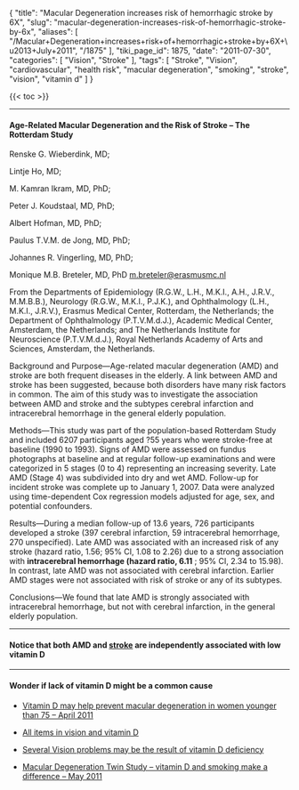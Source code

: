 {
    "title": "Macular Degeneration increases risk of hemorrhagic stroke by 6X",
    "slug": "macular-degeneration-increases-risk-of-hemorrhagic-stroke-by-6x",
    "aliases": [
        "/Macular+Degeneration+increases+risk+of+hemorrhagic+stroke+by+6X+\u2013+July+2011",
        "/1875"
    ],
    "tiki_page_id": 1875,
    "date": "2011-07-30",
    "categories": [
        "Vision",
        "Stroke"
    ],
    "tags": [
        "Stroke",
        "Vision",
        "cardiovascular",
        "health risk",
        "macular degeneration",
        "smoking",
        "stroke",
        "vision",
        "vitamin d"
    ]
}


{{< toc >}}

---

#### Age-Related Macular Degeneration and the Risk of Stroke – The Rotterdam Study

Renske G. Wieberdink, MD;

Lintje Ho, MD;

M. Kamran Ikram, MD, PhD;

Peter J. Koudstaal, MD, PhD;

Albert Hofman, MD, PhD;

Paulus T.V.M. de Jong, MD, PhD;

Johannes R. Vingerling, MD, PhD;

Monique M.B. Breteler, MD, PhD m.breteler@erasmusmc.nl

From the Departments of Epidemiology (R.G.W., L.H., M.K.I., A.H., J.R.V., M.M.B.B.), Neurology (R.G.W., M.K.I., P.J.K.), and Ophthalmology (L.H., M.K.I., J.R.V.), Erasmus Medical Center, Rotterdam, the Netherlands; the Department of Ophthalmology (P.T.V.M.d.J.), Academic Medical Center, Amsterdam, the Netherlands; and The Netherlands Institute for Neuroscience (P.T.V.M.d.J.), Royal Netherlands Academy of Arts and Sciences, Amsterdam, the Netherlands.

Background and Purpose—Age-related macular degeneration (AMD) and stroke are both frequent diseases in the elderly. A link between AMD and stroke has been suggested, because both disorders have many risk factors in common. The aim of this study was to investigate the association between AMD and stroke and the subtypes cerebral infarction and intracerebral hemorrhage in the general elderly population.

Methods—This study was part of the population-based Rotterdam Study and included 6207 participants aged ?55 years who were stroke-free at baseline (1990 to 1993). Signs of AMD were assessed on fundus photographs at baseline and at regular follow-up examinations and were categorized in 5 stages (0 to 4) representing an increasing severity. Late AMD (Stage 4) was subdivided into dry and wet AMD. Follow-up for incident stroke was complete up to January 1, 2007. Data were analyzed using time-dependent Cox regression models adjusted for age, sex, and potential confounders.

Results—During a median follow-up of 13.6 years, 726 participants developed a stroke (397 cerebral infarction, 59 intracerebral hemorrhage, 270 unspecified). Late AMD was associated with an increased risk of any stroke (hazard ratio, 1.56; 95% CI, 1.08 to 2.26) due to a strong association with  **intracerebral hemorrhage (hazard ratio, 6.11** ; 95% CI, 2.34 to 15.98). In contrast, late AMD was not associated with cerebral infarction. Earlier AMD stages were not associated with risk of stroke or any of its subtypes.

Conclusions—We found that late AMD is strongly associated with intracerebral hemorrhage, but not with cerebral infarction, in the general elderly population.

---

#### Notice that both AMD and [stroke](/tags/stroke.html) are independently associated with low vitamin D

---

#### Wonder if lack of vitamin D might be a common cause

* [Vitamin D may help prevent macular degeneration in women younger than 75 – April 2011](/posts/vitamin-d-may-help-prevent-macular-degeneration-in-women-younger-than-75)

* [All items in vision and vitamin D](https://www.VitaminDWiki.com/tiki-browse_categories.php?parentId=70&sort_mode=created_desc)

* [Several Vision problems may be the result of vitamin D deficiency](/posts/several-vision-problems-may-be-the-result-of-vitamin-d-deficiency)

* [Macular Degeneration Twin Study – vitamin D and smoking make a difference – May 2011](/tags/macular-degeneration-twin-study-vitamin-d-and-smoking-make-a-difference-may-2011.html)